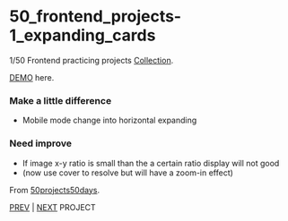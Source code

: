 # 50_frontend_projects-1_expanding_cards

1/50 Frontend practicing projects [Collection](https://github.com/yswnqc/50_frontend_projects-collection).

[DEMO](https://yswnqc.github.io/50_frontend_projects-1_expanding_cards/) here.

### Make a little difference
- Mobile mode change into horizontal expanding

### Need improve
- If image x-y ratio is small than the a certain ratio display will not good
- (now use cover to resolve but will have a zoom-in effect)

From [50projects50days](https://50projects50days.com).

[PREV](https://github.com/yswnqc/50_frontend_projects-22_drawing_app) | [NEXT](https://github.com/yswnqc/50_frontend_projects-2_progress_steps) PROJECT
